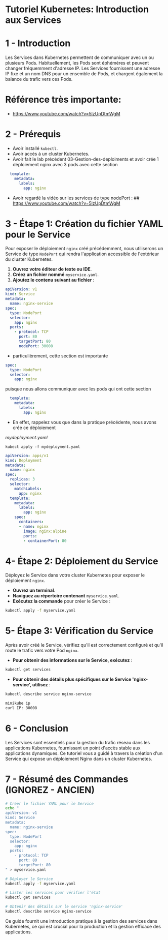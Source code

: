 # Tutoriel Kubernetes: Introduction aux Services

# 1 - Introduction

Les Services dans Kubernetes permettent de communiquer avec un ou plusieurs Pods. Habituellement, les Pods sont éphémères et peuvent changer fréquemment d'adresse IP. Les Services fournissent une adresse IP fixe et un nom DNS pour un ensemble de Pods, et chargent également la balance du trafic vers ces Pods.

# Référence très importante:
- https://www.youtube.com/watch?v=5lzUpDtmWgM
  
# 2 - Prérequis

- Avoir installé `kubectl`.
- Avoir accès à un cluster Kubernetes.
- Avoir fait le lab précédent 03-Gestion-des-deploiments et avoir crée 1 déploiement nginx avec 3 pods avec cette section
```yaml
  template:
    metadata:
      labels:
        app: nginx
  ```
- Avoir regardé la vidéo sur les services de type nodePort : ##  https://www.youtube.com/watch?v=5lzUpDtmWgM 

# 3 - Étape 1: Création du fichier YAML pour le Service

Pour exposer le déploiement `nginx` créé précédemment, nous utiliserons un Service de type `NodePort` qui rendra l'application accessible de l'extérieur du cluster Kubernetes.

1. **Ouvrez votre éditeur de texte ou IDE**.
2. **Créez un fichier nommé** `myservice.yaml`.
3. **Ajoutez le contenu suivant au fichier** :

```yaml
apiVersion: v1
kind: Service
metadata:
  name: nginx-service
spec:
  type: NodePort
  selector:
    app: nginx
  ports:
    - protocol: TCP
      port: 80
      targetPort: 80
      nodePort: 30008
```


- particulièrement, cette section est importante 
```yaml
spec:
  type: NodePort
  selector:
    app: nginx
```
puisque nous allons communiquer avec les pods qui ont cette section
```yaml
  template:
    metadata:
      labels:
        app: nginx
```
- En effet, rappelez vous que dans la pratique précédente, nous avons crée ce déploiement

*mydeployment.yaml*
```ssh
kubect apply -f mydeployment.yaml
```

```yaml
apiVersion: apps/v1
kind: Deployment
metadata:
  name: nginx
spec:
  replicas: 3
  selector:
    matchLabels:
      app: nginx
  template:
    metadata:
      labels:
        app: nginx
    spec:
      containers:
      - name: nginx
        image: nginx:alpine
        ports:
        - containerPort: 80
```



# 4- Étape 2: Déploiement du Service

Déployez le Service dans votre cluster Kubernetes pour exposer le déploiement `nginx`.

- **Ouvrez un terminal**.
- **Naviguez au répertoire contenant** `myservice.yaml`.
- **Exécutez la commande** pour créer le Service :

```bash
kubectl apply -f myservice.yaml
```

# 5- Étape 3: Vérification du Service

Après avoir créé le Service, vérifiez qu'il est correctement configuré et qu'il route le trafic vers votre Pod `nginx`.

- **Pour obtenir des informations sur le Service, exécutez** :

```bash
kubectl get services
```

- **Pour obtenir des détails plus spécifiques sur le Service 'nginx-service', utilisez** :

```bash
kubectl describe service nginx-service
```


```bash
minikube ip
curl IP: 30008

```

# 6 - Conclusion

Les Services sont essentiels pour la gestion du trafic réseau dans les applications Kubernetes, fournissant un point d'accès stable aux applications dynamiques. Ce tutoriel vous a guidé à travers la création d'un Service qui expose un déploiement Nginx dans un cluster Kubernetes.

# 7 - Résumé des Commandes (IGNOREZ - ANCIEN)

```bash
# Créer le fichier YAML pour le Service
echo "
apiVersion: v1
kind: Service
metadata:
  name: nginx-service
spec:
  type: NodePort
  selector:
    app: nginx
  ports:
    - protocol: TCP
      port: 80
      targetPort: 80
" > myservice.yaml

# Déployer le Service
kubectl apply -f myservice.yaml

# Lister les services pour vérifier l'état
kubectl get services

# Obtenir des détails sur le service 'nginx-service'
kubectl describe service nginx-service
```

Ce guide fournit une introduction pratique à la gestion des services dans Kubernetes, ce qui est crucial pour la production et la gestion efficace des applications.
